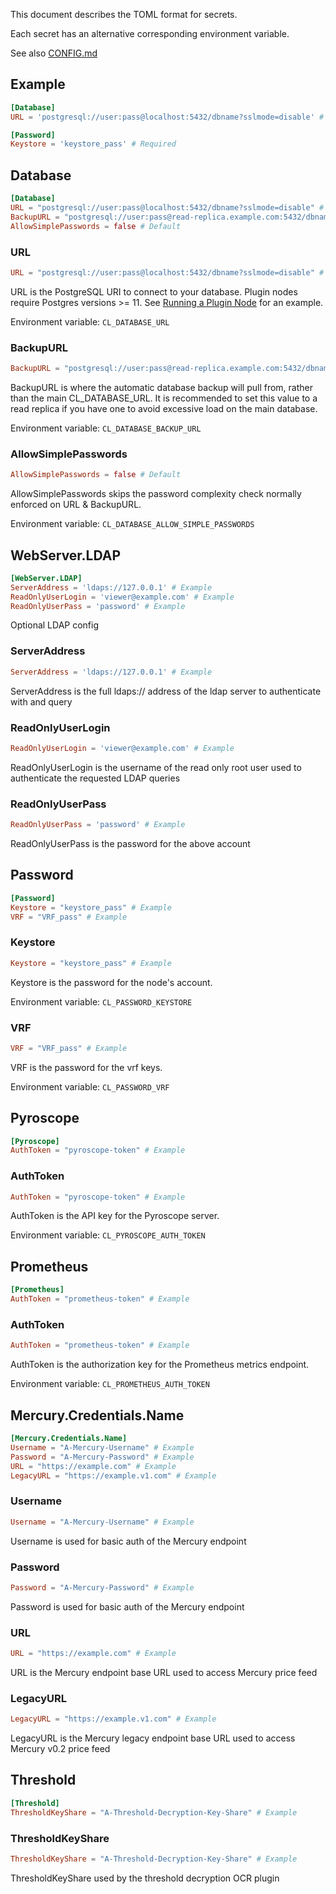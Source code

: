 [//]: # (Documentation generated from docs/secrets.toml - DO NOT EDIT.)

This document describes the TOML format for secrets.

Each secret has an alternative corresponding environment variable.

See also [CONFIG.md](CONFIG.md)

## Example

```toml
[Database]
URL = 'postgresql://user:pass@localhost:5432/dbname?sslmode=disable' # Required

[Password]
Keystore = 'keystore_pass' # Required
```

## Database
```toml
[Database]
URL = "postgresql://user:pass@localhost:5432/dbname?sslmode=disable" # Example
BackupURL = "postgresql://user:pass@read-replica.example.com:5432/dbname?sslmode=disable" # Example
AllowSimplePasswords = false # Default
```


### URL
```toml
URL = "postgresql://user:pass@localhost:5432/dbname?sslmode=disable" # Example
```
URL is the PostgreSQL URI to connect to your database. Plugin nodes require Postgres versions >= 11. See
[Running a Plugin Node](https://docs.chain.link/docs/running-a-plugin-node/#set-the-remote-database_url-config) for an example.

Environment variable: `CL_DATABASE_URL`

### BackupURL
```toml
BackupURL = "postgresql://user:pass@read-replica.example.com:5432/dbname?sslmode=disable" # Example
```
BackupURL is where the automatic database backup will pull from, rather than the main CL_DATABASE_URL. It is recommended
to set this value to a read replica if you have one to avoid excessive load on the main database.

Environment variable: `CL_DATABASE_BACKUP_URL`

### AllowSimplePasswords
```toml
AllowSimplePasswords = false # Default
```
AllowSimplePasswords skips the password complexity check normally enforced on URL & BackupURL.

Environment variable: `CL_DATABASE_ALLOW_SIMPLE_PASSWORDS`

## WebServer.LDAP
```toml
[WebServer.LDAP]
ServerAddress = 'ldaps://127.0.0.1' # Example
ReadOnlyUserLogin = 'viewer@example.com' # Example
ReadOnlyUserPass = 'password' # Example
```
Optional LDAP config

### ServerAddress
```toml
ServerAddress = 'ldaps://127.0.0.1' # Example
```
ServerAddress is the full ldaps:// address of the ldap server to authenticate with and query

### ReadOnlyUserLogin
```toml
ReadOnlyUserLogin = 'viewer@example.com' # Example
```
ReadOnlyUserLogin is the username of the read only root user used to authenticate the requested LDAP queries

### ReadOnlyUserPass
```toml
ReadOnlyUserPass = 'password' # Example
```
ReadOnlyUserPass is the password for the above account

## Password
```toml
[Password]
Keystore = "keystore_pass" # Example
VRF = "VRF_pass" # Example
```


### Keystore
```toml
Keystore = "keystore_pass" # Example
```
Keystore is the password for the node's account.

Environment variable: `CL_PASSWORD_KEYSTORE`

### VRF
```toml
VRF = "VRF_pass" # Example
```
VRF is the password for the vrf keys.

Environment variable: `CL_PASSWORD_VRF`

## Pyroscope
```toml
[Pyroscope]
AuthToken = "pyroscope-token" # Example
```


### AuthToken
```toml
AuthToken = "pyroscope-token" # Example
```
AuthToken is the API key for the Pyroscope server.

Environment variable: `CL_PYROSCOPE_AUTH_TOKEN`

## Prometheus
```toml
[Prometheus]
AuthToken = "prometheus-token" # Example
```


### AuthToken
```toml
AuthToken = "prometheus-token" # Example
```
AuthToken is the authorization key for the Prometheus metrics endpoint.

Environment variable: `CL_PROMETHEUS_AUTH_TOKEN`

## Mercury.Credentials.Name
```toml
[Mercury.Credentials.Name]
Username = "A-Mercury-Username" # Example
Password = "A-Mercury-Password" # Example
URL = "https://example.com" # Example
LegacyURL = "https://example.v1.com" # Example
```


### Username
```toml
Username = "A-Mercury-Username" # Example
```
Username is used for basic auth of the Mercury endpoint

### Password
```toml
Password = "A-Mercury-Password" # Example
```
Password is used for basic auth of the Mercury endpoint

### URL
```toml
URL = "https://example.com" # Example
```
URL is the Mercury endpoint base URL used to access Mercury price feed

### LegacyURL
```toml
LegacyURL = "https://example.v1.com" # Example
```
LegacyURL is the Mercury legacy endpoint base URL used to access Mercury v0.2 price feed

## Threshold
```toml
[Threshold]
ThresholdKeyShare = "A-Threshold-Decryption-Key-Share" # Example
```


### ThresholdKeyShare
```toml
ThresholdKeyShare = "A-Threshold-Decryption-Key-Share" # Example
```
ThresholdKeyShare used by the threshold decryption OCR plugin

